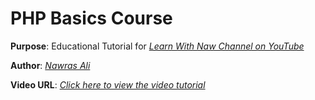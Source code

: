 # PHP Basics Course

**Purpose**: Educational Tutorial for [*Learn With Naw Channel on YouTube*](https://youtube.com/c/LearnWithNaw)

**Author**: [*Nawras Ali*](https://nawrasothman.space)

**Video URL**: [*Click here to view the video tutorial*](https://youtube.com/c/LearnWithNaw)
